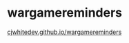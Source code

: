 # wargamereminders

[cjwhitedev.github.io/wargamereminders](https://cjwhitedev.github.io/wargamereminders/)
